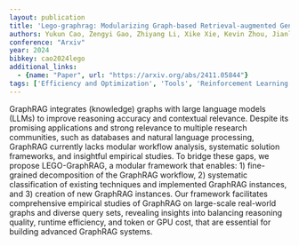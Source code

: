 ```yaml
---
layout: publication
title: 'Lego-graphrag: Modularizing Graph-based Retrieval-augmented Generation For Design Space Exploration'
authors: Yukun Cao, Zengyi Gao, Zhiyang Li, Xike Xie, Kevin Zhou, Jianliang Xu
conference: "Arxiv"
year: 2024
bibkey: cao2024lego
additional_links:
  - {name: "Paper", url: "https://arxiv.org/abs/2411.05844"}
tags: ['Efficiency and Optimization', 'Tools', 'Reinforcement Learning', 'RAG', 'Fine-Tuning', 'Applications']
---
```

GraphRAG integrates (knowledge) graphs with large language models (LLMs) to
improve reasoning accuracy and contextual relevance. Despite its promising
applications and strong relevance to multiple research communities, such as
databases and natural language processing, GraphRAG currently lacks modular
workflow analysis, systematic solution frameworks, and insightful empirical
studies. To bridge these gaps, we propose LEGO-GraphRAG, a modular framework
that enables: 1) fine-grained decomposition of the GraphRAG workflow, 2)
systematic classification of existing techniques and implemented GraphRAG
instances, and 3) creation of new GraphRAG instances. Our framework facilitates
comprehensive empirical studies of GraphRAG on large-scale real-world graphs
and diverse query sets, revealing insights into balancing reasoning quality,
runtime efficiency, and token or GPU cost, that are essential for building
advanced GraphRAG systems.
